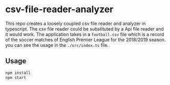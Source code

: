 # csv-file-reader-analyzer

This repo creates a loosely coupled csv file reader and analyzer in typescript. The csv file reader could be substituted by a Api file reader and it would work.
The application takes in a `football.csv` file which is a record of the soccer matches of English Premier League for the 2018/2019 season.
you can see the usage in the `./src/index.ts` file.

## Usage

```bash
npm install
npm start
```

